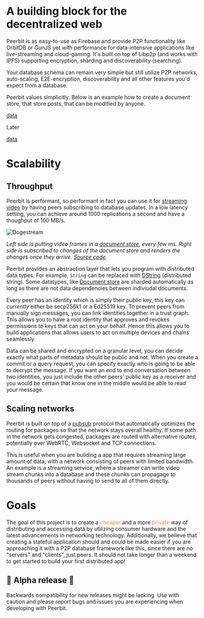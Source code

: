 # A building block for the decentralized web
Peerbit is as easy-to-use as Firebase and provide P2P functionality like OrbitDB or GunJS yet with performance for data-intensive applications like live-streaming and cloud-gaming. It's built on top of Libp2p (and works with IPFS) supporting encryption, sharding and discoverability (searching). 

Your database schema can remain very simple but still utilize P2P networks, auto-scaling, E2E-encryption, discoverability and all other features you'd expect from a database. 

Peerbit values simplicitly. Below is an example how to create a document store, that store posts, that can be modified by anyone.

[data](./examples/document-store.ts ':include :type=code :fragment=data')

Later 

[data](./examples/document-store.ts ':include :type=code :fragment=insert')

# Scalability

## Throughput
Peerbit is performant, so performant in fact you can use it for [streaming video](https://stream.dao.xyz) by having peers subscribing to database updates. In a low latency setting, you can achieve around 1000 replications a second and have a thoughput of 100 MB/s. 

![Dogestream](/videostream.gif)

*Left side is putting video frames in a [document store](https://github.com/dao-xyz/peerbit-examples/blob/master/packages/live-streaming/frontend/src/media/database.ts), every few ms. Right side is subscribed to changes of the document store and renders the changes once they arrive. [Source code](https://github.com/dao-xyz/peerbit-examples/tree/master/packages/live-streaming).*

Peerbit provides an abstraction layer that lets you program with distributed data types. For example, ```String``` can be replaced with [DString](./packages/programs/data/string) (distributed string). Some datatypes, like [Document store](./packages/programs/data/document) are sharded automatically as long as there are not data dependencies between indiviudal documents.

Every peer has an identity which is simply their public key, this key can *currently* either be secp256k1 or a Ed25519 key. To prevent peers from manually sign messages, you can link identities together in a trust graph. This allows you to have a root identity that approves and revokes permissions to keys that can act on your behalf. Hence this allows you to build applications that allows users to act on multiple devices and chains seamlessly.
 
Data can be shared and encrypted on a granular level, you can decide exactly what parts of metadata should be public and not. When you create a commit or a query request, you can specify exactly who is going to be able to decrypt the message. If you want an end to end conversation between two identities, you just include the other peers' public key as a receiver and you would be certain that know one in the middle would be able to read your message.

## Scaling networks
Peerbit is built on top of a [pubsub](./../packages/libp2p/direct-sub/) protocol that automatically optimizes the routing for packages so that the network stays overall healthy. If some path in the network gets congested, packages are routed with alternative routes, potentially over WebRTC, Websocket and TCP connections. 

This is useful when you are building a app that requires streaming large amount of data, with a network consisting of peers with limited bandwidth. An example is a streaming service, where a streamer can write video stream chunks into a database and these chunks can propagage to thousands of peers without having to send to all of them directly.


# Goals
The goal of this project is to create a  <span style="color:coral;">cheaper</span> and a more <span style="color:coral;">private</span> way of distributing and accessing data by utilizing consumer hardware and the latest advancements in networking technology. Additionally, we believe that creating a stateful application should and could be made easier if you are approaching it with a P2P database framework like this, since there are no "servers" and "clients", just peers. It should not take longer than a weekend to get started to build your first distributed app!


## 🚧 Alpha release  🚧
Backwards compatibility for new releases might be lacking. Use with caution and please report bugs and issues you are experiencing when developing with Peerbit. 

